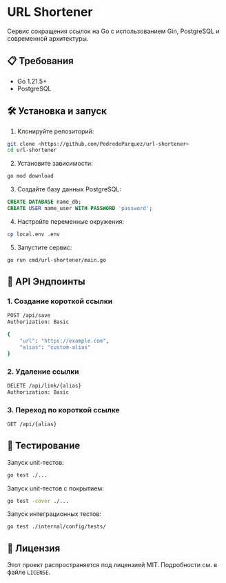 # URL Shortener

Сервис сокращения ссылок на Go с использованием Gin, PostgreSQL и современной архитектуры.

## 📋 Требования

-   Go 1.21.5+
-   PostgreSQL

## 🛠 Установка и запуск

1. Клонируйте репозиторий:

```bash
git clone <https://github.com/PedrodeParquez/url-shortener>
cd url-shortener
```

2. Установите зависимости:

```bash
go mod download
```

3. Создайте базу данных PostgreSQL:

```sql
CREATE DATABASE name_db;
CREATE USER name_user WITH PASSWORD 'password';
```

4. Настройте переменные окружения:

```bash
cp local.env .env
```

5. Запустите сервис:

```bash
go run cmd/url-shortener/main.go
```

## 🔌 API Эндпоинты

### 1. Создание короткой ссылки

```bash
POST /api/save
Authorization: Basic

{
    "url": "https://example.com",
    "alias": "custom-alias"
}
```

### 2. Удаление ссылки

```bash
DELETE /api/link/{alias}
Authorization: Basic
```

### 3. Переход по короткой ссылке

```bash
GET /api/{alias}
```

## 🧪 Тестирование

Запуск unit-тестов:

```bash
go test ./...
```

Запуск unit-тестов с покрытием:

```bash
go test -cover ./...
```

Запуск интеграционных тестов:

```bash
go test ./internal/config/tests/
```

## 📜 Лицензия

Этот проект распространяется под лицензией MIT. Подробности см. в файле `LICENSE`.
